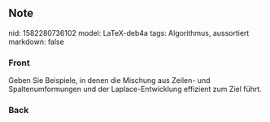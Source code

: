 ## Note
nid: 1582280736102
model: LaTeX-deb4a
tags: Algorithmus, aussortiert
markdown: false

### Front
Geben Sie Beispiele, in denen die Mischung aus Zeilen- und Spaltenumformungen und der Laplace-Entwicklung<span> effizient zum Ziel führt.</span>

### Back

